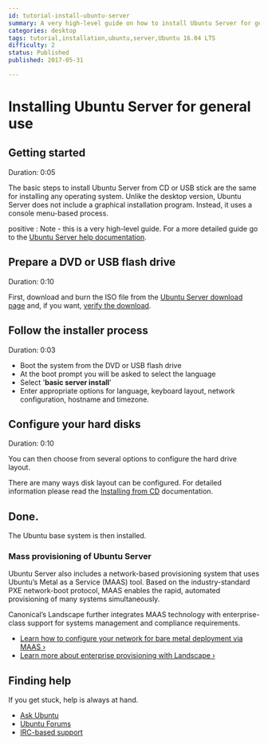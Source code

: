 ```yaml
---
id: tutorial-install-ubuntu-server
summary: A very high-level guide on how to install Ubuntu Server for genderal use.
categories: desktop
tags: tutorial,installation,ubuntu,server,Ubuntu 16.04 LTS
difficulty: 2
status: Published
published: 2017-05-31

---
```


# Installing Ubuntu Server for general use

## Getting started
Duration: 0:05

The basic steps to install Ubuntu Server from CD or USB stick are the same for installing any operating system. Unlike the desktop version, Ubuntu Server does not include a graphical installation program. Instead, it uses a console menu-based process.

positive
: Note - this is a very high-level guide. For a more detailed guide go to the [Ubuntu Server help documentation](https://help.ubuntu.com/lts/serverguide/installation.html
).

## Prepare a DVD or USB flash drive
Duration: 0:10

First, download and burn the ISO file from the [Ubuntu Server download page](https://www.ubuntu.com/download/server) and, if you want, [verify the download](/tutorial/tutorial-how-to-verify-ubuntu).



## Follow the installer process
Duration: 0:03

- Boot the system from the DVD or USB flash drive
- At the boot prompt you will be asked to select the language
- Select '**basic server install**'
- Enter appropriate options for language, keyboard layout, network configuration, hostname and timezone.

## Configure your hard disks
Duration: 0:10

You can then choose from several options to configure the hard drive layout.

There are many ways disk layout can be configured. For detailed information please read the [Installing from CD](https://help.ubuntu.com/lts/serverguide/installing-from-cd.html) documentation.

## Done.

The Ubuntu base system is then installed.

### Mass provisioning of Ubuntu Server

Ubuntu Server also includes a network-based provisioning system that uses Ubuntu’s Metal as a Service (MAAS) tool. Based on the industry-standard PXE network-boot protocol, MAAS enables the rapid, automated provisioning of many systems simultaneously.

Canonical’s Landscape further integrates MAAS technology with enterprise-class support for systems management and compliance requirements.

* [Learn how to configure your network for bare metal deployment via MAAS&nbsp;&rsaquo;](http://maas.ubuntu.com/?_ga=2.151938937.1948755355.1496325425-1409363030.1473341937)
* [Learn more about enterprise provisioning with Landscape&nbsp;&rsaquo;](https://landscape.canonical.com/landscape-features)

## Finding help

If you get stuck, help is always at hand.

* [Ask Ubuntu](https://askubuntu.com/)
* [Ubuntu Forums](https://ubuntuforums.org/)
* [IRC-based support](https://wiki.ubuntu.com/IRC/ChannelList)
